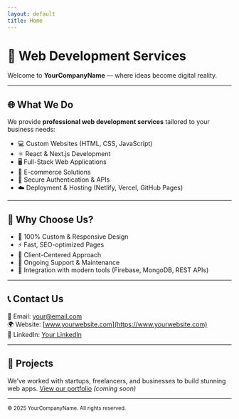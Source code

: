 ```yaml
---
layout: default
title: Home
---
```


# 🚀 Web Development Services

Welcome to **YourCompanyName** — where ideas become digital reality.

---

## 🌐 What We Do

We provide **professional web development services** tailored to your business needs:

- 💻 Custom Websites (HTML, CSS, JavaScript)
- ⚛️ React & Next.js Development
- 🖥️ Full-Stack Web Applications
- 🛒 E-commerce Solutions
- 🔐 Secure Authentication & APIs
- ☁️ Deployment & Hosting (Netlify, Vercel, GitHub Pages)

---

## 🧠 Why Choose Us?

- 🔧 100% Custom & Responsive Design
- ⚡ Fast, SEO-optimized Pages
- 🤝 Client-Centered Approach
- 🔄 Ongoing Support & Maintenance
- 🧩 Integration with modern tools (Firebase, MongoDB, REST APIs)

---

## 📞 Contact Us

📧 Email: [your@email.com](mailto:your@email.com)  
🌍 Website: [www.yourwebsite.com](https://www.yourwebsite.com)  
💼 LinkedIn: [Your LinkedIn](https://linkedin.com/in/yourprofile)

---

## 🚧 Projects

We’ve worked with startups, freelancers, and businesses to build stunning web apps. [View our portfolio](#) *(coming soon)*

---

<small>&copy; 2025 YourCompanyName. All rights reserved.</small>
